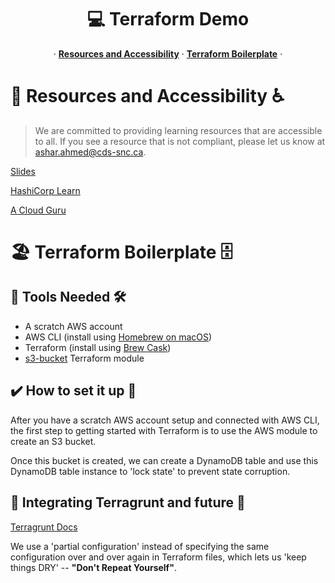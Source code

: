 <p align="center">
  <h1 align="center">💻 Terraform Demo</h1>
  <p align="center">
  &middot;
    <a href="https://github.com/cds-snc/terraform-demo"><strong>Resources and Accessibility</strong></a>
  &middot;
    <a href="https://github.com/cds-snc/terraform-demo/tree/main/src"><strong>Terraform Boilerplate</strong></a>
  &middot;
  </p>
</p>

# 📖 Resources and Accessibility ♿
> We are committed to providing learning resources that are accessible to all. If you see a resource that is not compliant, please let us know at ashar.ahmed@cds-snc.ca.

<a href="https://docs.google.com/presentation/d/1fAJBXQuxhNtrjaaIYOSN2YDJl92bhPgyf4VKySnzDIk/edit#slide=id.gfa3975480b_0_3">Slides</a>

<a href="https://learn.hashicorp.com/tutorials/terraform/">HashiCorp Learn</a>

<a href="https://learn.acloud.guru/">A Cloud Guru</a>

# 🏖️ Terraform Boilerplate 🗄️

## 🧰 Tools Needed 🛠️

- A scratch AWS account 
- AWS CLI (install using <a href="https://formulae.brew.sh/formula/awscli">Homebrew on macOS</a>)
- Terraform (install using <a href="https://learn.hashicorp.com/tutorials/terraform/install-cli">Brew Cask</a>)
- <a href="https://registry.terraform.io/modules/terraform-aws-modules/s3-bucket/aws/latest">s3-bucket</a> Terraform module



## ✔️ How to set it up 🦾

After you have a scratch AWS account setup and connected with AWS CLI, the first step to getting started with Terraform is to use the AWS module to create an S3 bucket.

Once this bucket is created, we can create a DynamoDB table and use this DynamoDB table instance to 'lock state' to prevent state corruption.


## 🤖 Integrating Terragrunt and future 🔮

<a href="https://terragrunt.gruntwork.io/docs/features/keep-your-remote-state-configuration-dry/">Terragrunt Docs</a>

We use a 'partial configuration' instead of specifying the same configuration over and over again in Terraform files, which lets us 'keep things DRY' -- **"Don't Repeat Yourself"**.

